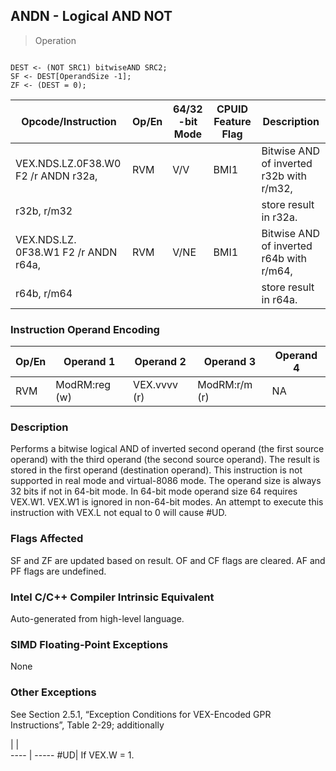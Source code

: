 ## ANDN  -  Logical AND NOT

> Operation
``` slim

DEST <- (NOT SRC1) bitwiseAND SRC2;
SF <- DEST[OperandSize -1];
ZF <- (DEST = 0);

```

 Opcode/Instruction                  | Op/En| 64/32 -bit Mode| CPUID Feature Flag| Description                             
 ---  | --- | --- | --- | ---
 VEX.NDS.LZ.0F38.W0 F2 /r ANDN r32a, | RVM  | V/V            | BMI1              | Bitwise AND of inverted r32b with r/m32,
 r32b, r/m32                         |      |                |                   | store result in r32a.                   
 VEX.NDS.LZ. 0F38.W1 F2 /r ANDN r64a,| RVM  | V/NE           | BMI1              | Bitwise AND of inverted r64b with r/m64,
 r64b, r/m64                         |      |                |                   | store result in r64a.                   

### Instruction Operand Encoding
 Op/En| Operand 1    | Operand 2   | Operand 3    | Operand 4
 ---  | --- | --- | --- | ---
 RVM  | ModRM:reg (w)| VEX.vvvv (r)| ModRM:r/m (r)| NA       

### Description
Performs a bitwise logical AND of inverted second operand (the first source
operand) with the third operand (the second source operand). The result is stored
in the first operand (destination operand). This instruction is not supported
in real mode and virtual-8086 mode. The operand size is always 32 bits if not
in 64-bit mode. In 64-bit mode operand size 64 requires VEX.W1. VEX.W1 is ignored
in non-64-bit modes. An attempt to execute this instruction with VEX.L not equal
to 0 will cause #UD.



### Flags Affected
SF and ZF are updated based on result. OF and CF flags are cleared. AF and PF
flags are undefined.


### Intel C/C++ Compiler Intrinsic Equivalent
Auto-generated from high-level language.


### SIMD Floating-Point Exceptions
None


### Other Exceptions
See Section 2.5.1, “Exception Conditions for VEX-Encoded GPR Instructions”,
Table 2-29; additionally

   | |  
---- | -----
 #UD| If VEX.W = 1.
